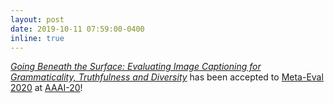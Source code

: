 ```yaml
---
layout: post
date: 2019-10-11 07:59:00-0400
inline: true
---
```

[_Going Beneath the Surface: Evaluating Image Captioning for Grammaticality, Truthfulness and Diversity_](https://arxiv.org/abs/1912.08960) has been accepted to [Meta-Eval 2020](http://eval.how/aaai-2020/) at [AAAI-20](https://aaai.org/Conferences/AAAI-20/)!
